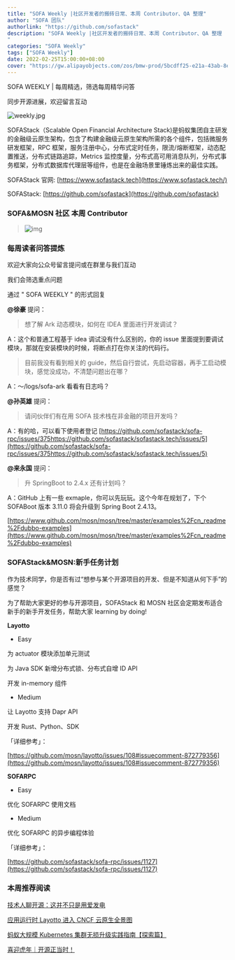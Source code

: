 ```yaml
---
title: "SOFA Weekly |社区开发者的搬砖日常、本周 Contributor、QA 整理"
author: "SOFA 团队"
authorlink: "https://github.com/sofastack"
description: "SOFA Weekly |社区开发者的搬砖日常、本周 Contributor、QA 整理
"
categories: "SOFA Weekly"
tags: ["SOFA Weekly"]
date: 2022-02-25T15:00:00+08:00
cover: "https://gw.alipayobjects.com/zos/bmw-prod/5bcdff25-e21a-43ab-8e34-04305cd379ae.webp"
---
```


SOFA WEEKLY | 每周精选，筛选每周精华问答

同步开源进展，欢迎留言互动

![weekly.jpg](https://gw.alipayobjects.com/zos/bmw-prod/5bcdff25-e21a-43ab-8e34-04305cd379ae.webp)

SOFAStack（Scalable Open Financial Architecture Stack)是蚂蚁集团自主研发的金融级云原生架构，包含了构建金融级云原生架构所需的各个组件，包括微服务研发框架，RPC 框架，服务注册中心，分布式定时任务，限流/熔断框架，动态配置推送，分布式链路追踪，Metrics 监控度量，分布式高可用消息队列，分布式事务框架，分布式数据库代理层等组件，也是在金融场景里锤炼出来的最佳实践。

SOFAStack 官网: [https://www.sofastack.tech](https://www.sofastack.tech/)

SOFAStack: [https://github.com/sofastack](https://github.com/sofastack)

### SOFA&MOSN 社区 本周 Contributor

>![img](https://gw.alipayobjects.com/mdn/rms_1c90e8/afts/img/A*07viQaDCJAEAAAAAAAAAAAAAARQnAQ)

### 每周读者问答提炼

欢迎大家向公众号留言提问或在群里与我们互动

我们会筛选重点问题

通过 " SOFA WEEKLY " 的形式回复

**@徐豪** 提问：

>想了解 Ark 动态模块，如何在 IDEA 里面进行开发调试？

A：这个和普通工程基于 idea 调试没有什么区别的，你的 issue 里面提到要调试模块，那就在安装模块的时候，将断点打在你关注的代码行。

>目前我没有看到相关的 guide，然后自行尝试，先启动容器，再手工启动模块，感觉没成功，不清楚问题出在哪？

A：～/logs/sofa-ark 看看有日志吗？

**@孙英雄** 提问：

>请问伙伴们有在用 SOFA 技术栈在非金融的项目开发吗？

A：有的哈，可以看下使用者登记 
[https://github.com/sofastack/sofa-rpc/issues/375https://github.com/sofastack/sofastack.tech/issues/5](https://github.com/sofastack/sofa-rpc/issues/375https://github.com/sofastack/sofastack.tech/issues/5)

**@来永国** 提问：

>升 SpringBoot to 2.4.x 还有计划吗？

A：GitHub 上有一些 exmaple，你可以先玩玩。这个今年在规划了，下个 SOFABoot 版本 3.11.0 将会升级到 Spring Boot 2.4.13。

[https://www.github.com/mosn/mosn/tree/master/examples%2Fcn_readme%2Fdubbo-examples](https://www.github.com/mosn/mosn/tree/master/examples%2Fcn_readme%2Fdubbo-examples)

### SOFAStack&MOSN:新手任务计划

作为技术同学，你是否有过“想参与某个开源项目的开发、但是不知道从何下手”的感觉？

为了帮助大家更好的参与开源项目，SOFAStack 和 MOSN 社区会定期发布适合新手的新手开发任务，帮助大家 learning by doing!

**Layotto**

- Easy

为 actuator 模块添加单元测试

为 Java SDK 新增分布式锁、分布式自增 ID API

开发 in-memory 组件

- Medium

让 Layotto 支持 Dapr API

开发 Rust、Python、SDK

「详细参考」：

[https://github.com/mosn/layotto/issues/108#issuecomment-872779356](https://github.com/mosn/layotto/issues/108#issuecomment-872779356)

**SOFARPC**

- Easy

优化 SOFARPC 使用文档

- Medium

优化 SOFARPC 的异步编程体验

「详细参考」：

[https://github.com/sofastack/sofa-rpc/issues/1127](https://github.com/sofastack/sofa-rpc/issues/1127)

### 本周推荐阅读  

[技术人聊开源：这并不只是用爱发电](https://mp.weixin.qq.com/s?__biz=MzUzMzU5Mjc1Nw==&mid=2247501660&idx=1&sn=d39d1d2418c44a4b1a6da0128707baf3&chksm=faa32886cdd4a19089b46b029056ba4f032cf7cd53c52bc21ab16b6c51de147a710d84649b02&scene=21)

[应用运行时 Layotto 进入 CNCF 云原生全景图](https://mp.weixin.qq.com/s?__biz=MzUzMzU5Mjc1Nw==&mid=2247501562&idx=1&sn=67f6fdf0d630ffefc1635b82651a1b2f&chksm=faa32920cdd4a03604cff93e9de80df78094a4211dee0d34409ec8a6edbf3d043615e9e7431d&scene=21)

[蚂蚁大规模 Kubernetes 集群无损升级实践指南【探索篇】](https://mp.weixin.qq.com/s?__biz=MzUzMzU5Mjc1Nw==&mid=2247501311&idx=1&sn=ff1cbc49747a577475f6e0c3162ed5fb&chksm=faa32a25cdd4a3332a46ebacbd6e5d057a4b95582eec216275e35cd0a125e537e49b710cccb7&scene=21)

[喜迎虎年｜开源正当时！](https://mp.weixin.qq.com/s?__biz=MzUzMzU5Mjc1Nw==&mid=2247500831&idx=1&sn=e91fff98af5bdc500f821951648420c3&chksm=faa32bc5cdd4a2d3aea8a4146d19411b065146b1a60fc0c27c0a8e3fd2040e5f6f23b5a33a0f&scene=21)
